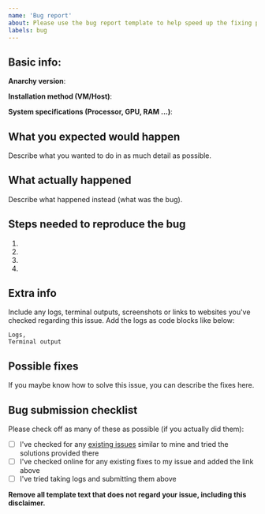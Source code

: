 ```yaml
---
name: 'Bug report'
about: Please use the bug report template to help speed up the fixing process.
labels: bug
---
```


## Basic info:

**Anarchy version**:

**Installation method (VM/Host)**:

**System specifications (Processor, GPU, RAM ...)**:

## What you expected would happen

Describe what you wanted to do in as much detail as possible.

## What actually happened

Describe what happened instead (what was the bug).

## Steps needed to reproduce the bug

1.
2.
3.
4.

## Extra info

Include any logs, terminal outputs, screenshots or links to websites you've checked regarding this issue.
Add the logs as code blocks like below:

```
Logs,
Terminal output
```

## Possible fixes

If you maybe know how to solve this issue, you can describe the fixes here.

## Bug submission checklist

Please check off as many of these as possible (if you actually did them):

* [ ] I've checked for any [existing issues](https://github.com/deadhead420/anarchy-linux/issues?utf8=%E2%9C%93&q=is%3Aissue) similar to mine and tried the solutions provided there
* [ ] I've checked online for any existing fixes to my issue and added the link above
* [ ] I've tried taking logs and submitting them above

**Remove all template text that does not regard your issue, including this disclaimer.**